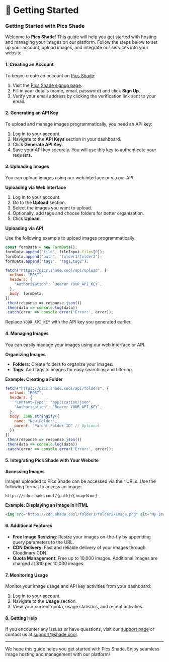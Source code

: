 # 💪 Getting Started

### Getting Started with Pics Shade

Welcome to **Pics Shade**! This guide will help you get started with hosting and managing your images on our platform. Follow the steps below to set up your account, upload images, and integrate our services into your website.

#### 1. Creating an Account

To begin, create an account on [Pics Shade](https://pics.shade.cool/):

1. Visit the [Pics Shade signup page](https://pics.shade.cool/signup).
2. Fill in your details (name, email, password) and click **Sign Up**.
3. Verify your email address by clicking the verification link sent to your email.

#### 2. Generating an API Key

To upload and manage images programmatically, you need an API key:

1. Log in to your account.
2. Navigate to the **API Keys** section in your dashboard.
3. Click **Generate API Key**.
4. Save your API key securely. You will use this key to authenticate your requests.

#### 3. Uploading Images

You can upload images using our web interface or via our API.

**Uploading via Web Interface**

1. Log in to your account.
2. Go to the **Upload** section.
3. Select the images you want to upload.
4. Optionally, add tags and choose folders for better organization.
5. Click **Upload**.

**Uploading via API**

Use the following example to upload images programmatically:

```javascript
const formData = new FormData();
formData.append("file", fileInput.files[0]);
formData.append("path", "folder1/folder2");
formData.append("tags", "tag1,tag2");

fetch("https://pics.shade.cool/api/upload", {
  method: "POST",
  headers: {
    "Authorization": `Bearer YOUR_API_KEY`,
  },
  body: formData,
})
.then(response => response.json())
.then(data => console.log(data))
.catch(error => console.error('Error:', error));
```

Replace `YOUR_API_KEY` with the API key you generated earlier.

#### 4. Managing Images

You can easily manage your images using our web interface or API.

**Organizing Images**

* **Folders**: Create folders to organize your images.
* **Tags**: Add tags to images for easy searching and filtering.

**Example: Creating a Folder**

```javascript
fetch("https://pics.shade.cool/api/folders", {
  method: "POST",
  headers: {
    "Content-Type": "application/json",
    "Authorization": `Bearer YOUR_API_KEY`,
  },
  body: JSON.stringify({
    name: "New Folder",
    parent: "Parent Folder ID" // Optional
  })
})
.then(response => response.json())
.then(data => console.log(data))
.catch(error => console.error('Error:', error));
```

#### 5. Integrating Pics Shade with Your Website

**Accessing Images**

Images uploaded to Pics Shade can be accessed via their URLs. Use the following format to access an image:

```
https://cdn.shade.cool/{path}/{imageName}
```

**Example: Displaying an Image in HTML**

```html
<img src="https://cdn.shade.cool/folder1/folder2/image.png" alt="My Image">
```

#### 6. Additional Features

* **Free Image Resizing**: Resize your images on-the-fly by appending query parameters to the URL.
* **CDN Delivery**: Fast and reliable delivery of your images through Cloudinary CDN.
* **Quota Management**: Free up to 10,000 images. Additional images are charged at $10 per 10,000 images.

#### 7. Monitoring Usage

Monitor your image usage and API key activities from your dashboard:

1. Log in to your account.
2. Navigate to the **Usage** section.
3. View your current quota, usage statistics, and recent activities.

#### 8. Getting Help

If you encounter any issues or have questions, visit our [support page](https://pics.shade.cool/support) or contact us at support@shade.cool.

***

We hope this guide helps you get started with Pics Shade. Enjoy seamless image hosting and management with our platform!
